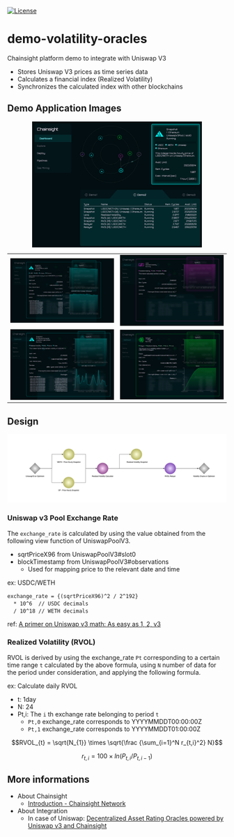 [![License](https://img.shields.io/badge/license-Apache%202.0-green.svg)](LICENSE)

# demo-volatility-oracles

Chainsight platform demo to integrate with Uniswap V3

- Stores Uniswap V3 prices as time series data
- Calculates a financial index (Realized Volatility)
- Synchronizes the calculated index with other blockchains

## Demo Application Images

<div>
  <div style="margin: 8px; display: flex; justify-content: center;">
    <img src=".assets/image-app-top.png" width=80% height=80%>
  </div>
  <table>
    <tr>
      <td><img src=".assets/image-app-snapshot1-details.png"></td>
      <td><img src=".assets/image-app-lens-details.png"></td>
    </tr>
    <tr>
      <td><img src=".assets/image-app-snapshot2-details.png"></td>
      <td><img src=".assets/image-app-relayer-details.png"></td>
    </tr>
  </table>
</div>

## Design

![Architecture Image](.assets/architecture-uniswap-rvol.png)

### Uniswap v3 Pool Exchange Rate

The `exchange_rate` is calculated by using the value obtained from the following view function of UniswapPoolV3.

- sqrtPriceX96 from UniswapPoolV3#slot0
- blockTimestamp from UniswapPoolV3#observations
  - Used for mapping price to the relevant date and time

ex: USDC/WETH

```txt
exchange_rate = {(sqrtPriceX96)^2 / 2^192}
  * 10^6  // USDC decimals
  / 10^18 // WETH decimals
```

ref: [A primer on Uniswap v3 math: As easy as 1, 2, v3](https://blog.uniswap.org/uniswap-v3-math-primer)

### Realized Volatility (RVOL)

RVOL is derived by using the exchange_rate `Pt` corresponding to a certain time range `t` calculated by the above formula, using `N` number of data for the period under consideration, and applying the following formula.

ex: Calculate daily RVOL

- t: 1day
- N: 24
- Pt,i:  The `i` th exchange rate belonging to period `t`
  - `Pt,0` exchange_rate corresponds to YYYYMMDDT00:00:00Z
  - `Pt,1` exchange_rate corresponds to YYYYMMDDT01:00:00Z

```math
RVOL_{t} = \sqrt{N_{1}} \times \sqrt{\frac {\sum_{i=1}^N r_{t,i}^2} N}
```

```math
r_{t,i} = 100 \times ln(P_{t,i}/P_{t,i-1})
```

## More informations

- About Chainsight
  - [Introduction - Chainsight Network](https://docs.chainsight.network/)
- About Integration
  - In case of Uniswap: [Decentralized Asset Rating Oracles powered by Uniswap v3 and Chainsight](https://horizonx.notion.site/Decentralized-Asset-Rating-Oracles-powered-by-Uniswap-v3-and-Chainsight-b041d201532c4f97ba3a634c45b9a04f)
